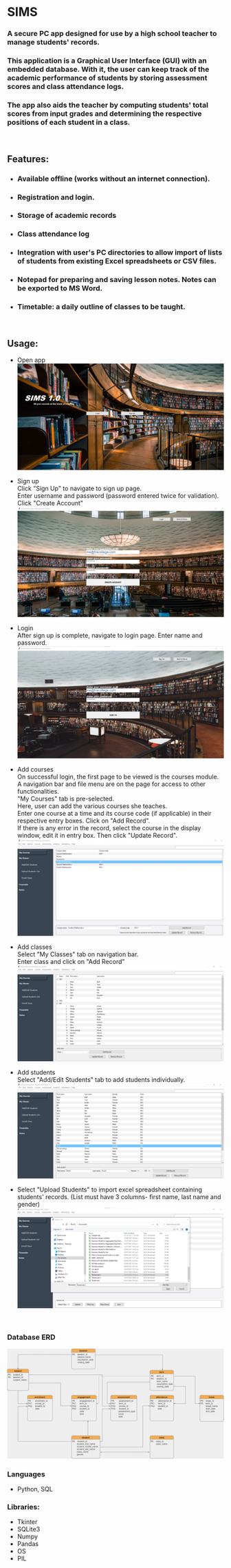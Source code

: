 # SIMS

### A secure PC app designed for use by a high school teacher to manage students' records.

### This application is a Graphical User Interface (GUI) with an embedded database. With it, the user can keep track of the academic performance of students by storing assessment scores and class attendance logs.
### The app also aids the teacher by computing students' total scores from input grades and determining the respective positions of each student in a class.
<br>

## Features:
* ### Available offline (works without an internet connection).
* ### Registration and login.
* ### Storage of academic records
* ### Class attendance log
* ### Integration with user's PC directories to allow import of lists of students from existing Excel spreadsheets or CSV files.
* ### Notepad for preparing and saving lesson notes. Notes can be exported to MS Word.
* ### Timetable: a daily outline of classes to be taught. 
<br>

## Usage:
* Open app  
![](app/images/sims%20intro.jpg)

* Sign up  
Click "Sign Up" to navigate to sign up page.  
Enter username and password (password entered twice for validation).
Click "Create Account"
![](app/images/signup.jpg)


* Login  
After sign up is complete, navigate to login page.
Enter name and password.
![](app/images/login.jpg)


* Add courses  
On successful login, the first page to be viewed is the courses module.  
A navigation bar and file menu are on the page for access to other functionalities.  
"My Courses" tab is pre-selected.  
Here, user can add the various courses she teaches.  
Enter one course at a time and its course code (if applicable) in their respective entry boxes. Click on "Add Record".  
If there is any error in the record, select the course in the display window, edit it in entry box. Then click "Update Record".
![](app/images/mycourses.jpg)


* Add classes  
Select "My Classes" tab on navigation bar.  
Enter class and click on "Add Record"
![](app/images/myclasses.jpg)


* Add students  
Select "Add/Edit Students" tab to add students individually.
![](app/images/addstudents.jpg)

* Select "Upload Students" to import excel spreadsheet containing students' records. (List must have 3 columns- first name, last name and gender)  
![](app/images/uploadstudents.jpg)

<br>

### Database ERD
![](app/images/sims_ERD.png)
### Languages
* Python, SQL

### Libraries:
* Tkinter
* SQLite3
* Numpy
* Pandas
* OS
* PIL

  
